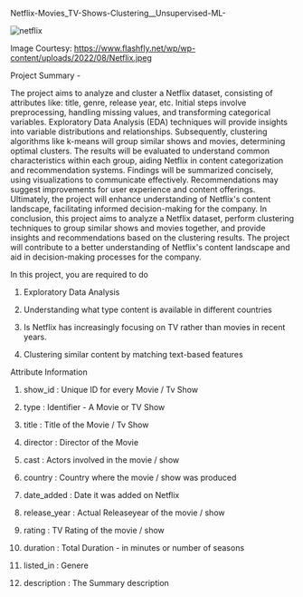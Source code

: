 Netflix-Movies_TV-Shows-Clustering__Unsupervised-ML-

![netflix](https://github.com/singh-pawan/Netflix-Movies_TV-Shows-Clustering__Unsupervised-ML-/assets/140798575/31f4d241-ddd2-4e5e-90f5-6285c71cea2d)

Image Courtesy: https://www.flashfly.net/wp/wp-content/uploads/2022/08/Netflix.jpeg

Project Summary -

The project aims to analyze and cluster a Netflix dataset, consisting of attributes like: title, genre, release year, etc. Initial steps involve preprocessing, handling missing values, and transforming categorical variables. Exploratory Data Analysis (EDA) techniques will provide insights into variable distributions and relationships. Subsequently, clustering algorithms like k-means will group similar shows and movies, determining optimal clusters. The results will be evaluated to understand common characteristics within each group, aiding Netflix in content categorization and recommendation systems. Findings will be summarized concisely, using visualizations to communicate effectively. Recommendations may suggest improvements for user experience and content offerings. Ultimately, the project will enhance understanding of Netflix's content landscape, facilitating informed decision-making for the company. In conclusion, this project aims to analyze a Netflix dataset, perform clustering techniques to group similar shows and movies together, and provide insights and recommendations based on the clustering results. The project will contribute to a better understanding of Netflix's content landscape and aid in decision-making processes for the company.

In this project, you are required to do

1. Exploratory Data Analysis

2. Understanding what type content is available in different countries

3. Is Netflix has increasingly focusing on TV rather than movies in recent years.

4. Clustering similar content by matching text-based features

Attribute Information

1. show_id : Unique ID for every Movie / Tv Show

2. type : Identifier - A Movie or TV Show

3. title : Title of the Movie / Tv Show

4. director : Director of the Movie

5. cast : Actors involved in the movie / show

6. country : Country where the movie / show was produced

7. date_added : Date it was added on Netflix

8. release_year : Actual Releaseyear of the movie / show

9. rating : TV Rating of the movie / show

10. duration : Total Duration - in minutes or number of seasons

11. listed_in : Genere

12. description : The Summary description

